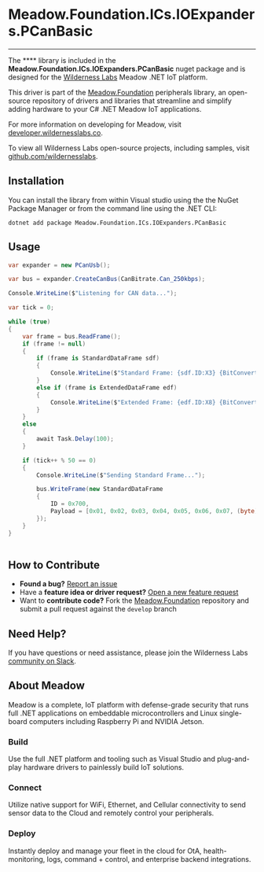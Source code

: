 # Meadow.Foundation.ICs.IOExpanders.PCanBasic

****

The **** library is included in the **Meadow.Foundation.ICs.IOExpanders.PCanBasic** nuget package and is designed for the [Wilderness Labs](www.wildernesslabs.co) Meadow .NET IoT platform.

This driver is part of the [Meadow.Foundation](https://developer.wildernesslabs.co/Meadow/Meadow.Foundation/) peripherals library, an open-source repository of drivers and libraries that streamline and simplify adding hardware to your C# .NET Meadow IoT applications.

For more information on developing for Meadow, visit [developer.wildernesslabs.co](http://developer.wildernesslabs.co/).

To view all Wilderness Labs open-source projects, including samples, visit [github.com/wildernesslabs](https://github.com/wildernesslabs/).

## Installation

You can install the library from within Visual studio using the the NuGet Package Manager or from the command line using the .NET CLI:

`dotnet add package Meadow.Foundation.ICs.IOExpanders.PCanBasic`
## Usage

```csharp
var expander = new PCanUsb();

var bus = expander.CreateCanBus(CanBitrate.Can_250kbps);

Console.WriteLine($"Listening for CAN data...");

var tick = 0;

while (true)
{
    var frame = bus.ReadFrame();
    if (frame != null)
    {
        if (frame is StandardDataFrame sdf)
        {
            Console.WriteLine($"Standard Frame: {sdf.ID:X3} {BitConverter.ToString(sdf.Payload)}");
        }
        else if (frame is ExtendedDataFrame edf)
        {
            Console.WriteLine($"Extended Frame: {edf.ID:X8} {BitConverter.ToString(edf.Payload)}");
        }
    }
    else
    {
        await Task.Delay(100);
    }

    if (tick++ % 50 == 0)
    {
        Console.WriteLine($"Sending Standard Frame...");

        bus.WriteFrame(new StandardDataFrame
        {
            ID = 0x700,
            Payload = [0x01, 0x02, 0x03, 0x04, 0x05, 0x06, 0x07, (byte)(tick & 0xff)]
        });
    }
}
        
```
## How to Contribute

- **Found a bug?** [Report an issue](https://github.com/WildernessLabs/Meadow_Issues/issues)
- Have a **feature idea or driver request?** [Open a new feature request](https://github.com/WildernessLabs/Meadow_Issues/issues)
- Want to **contribute code?** Fork the [Meadow.Foundation](https://github.com/WildernessLabs/Meadow.Foundation) repository and submit a pull request against the `develop` branch


## Need Help?

If you have questions or need assistance, please join the Wilderness Labs [community on Slack](http://slackinvite.wildernesslabs.co/).
## About Meadow

Meadow is a complete, IoT platform with defense-grade security that runs full .NET applications on embeddable microcontrollers and Linux single-board computers including Raspberry Pi and NVIDIA Jetson.

### Build

Use the full .NET platform and tooling such as Visual Studio and plug-and-play hardware drivers to painlessly build IoT solutions.

### Connect

Utilize native support for WiFi, Ethernet, and Cellular connectivity to send sensor data to the Cloud and remotely control your peripherals.

### Deploy

Instantly deploy and manage your fleet in the cloud for OtA, health-monitoring, logs, command + control, and enterprise backend integrations.


